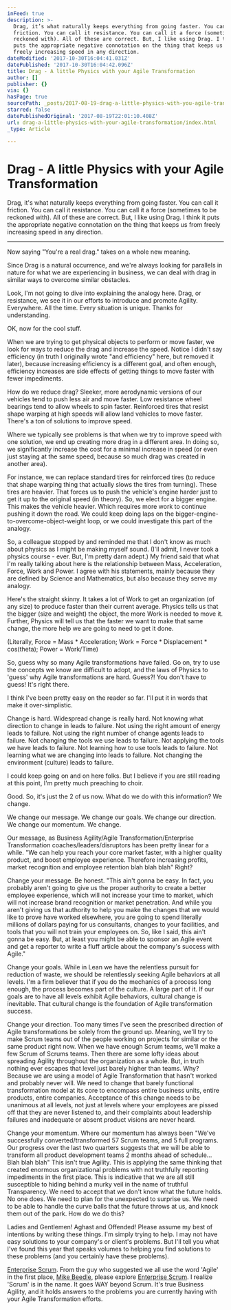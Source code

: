 ```yaml
---
inFeed: true
description: >-
  Drag, it’s what naturally keeps everything from going faster. You can call it
  friction. You can call it resistance. You can call it a force (sometimes to be
  reckoned with). All of these are correct. But, I like using Drag. I think it
  puts the appropriate negative connotation on the thing that keeps us from
  freely increasing speed in any direction.
dateModified: '2017-10-30T16:04:41.031Z'
datePublished: '2017-10-30T16:04:42.096Z'
title: Drag - A little Physics with your Agile Transformation
author: []
publisher: {}
via: {}
hasPage: true
sourcePath: _posts/2017-08-19-drag-a-little-physics-with-you-agile-transformation.md
starred: false
datePublishedOriginal: '2017-08-19T22:01:10.408Z'
url: drag-a-little-physics-with-your-agile-transformation/index.html
_type: Article

---
```

# Drag - A little Physics with your Agile Transformation

Drag, it's what naturally keeps everything from going faster. You can call it friction. You can call it resistance. You can call it a force (sometimes to be reckoned with). All of these are correct. But, I like using Drag. I think it puts the appropriate negative connotation on the thing that keeps us from freely increasing speed in any direction.

---

Now saying "You're a real drag." takes on a whole new meaning.

Since Drag is a natural occurrence, and we're always looking for parallels in nature for what we are experiencing in business, we can deal with drag in similar ways to overcome similar obstacles.

Look, I'm not going to dive into explaining the analogy here. Drag, or resistance, we see it in our efforts to introduce and promote Agility. Everywhere. All the time. Every situation is unique. Thanks for understanding.

OK, now for the cool stuff.

When we are trying to get physical objects to perform or move faster, we look for ways to reduce the drag and increase the speed. Notice I didn't say efficiency (in truth I originally wrote "and efficiency" here, but removed it later), because increasing efficiency is a different goal, and often enough, efficiency increases are side effects of getting things to move faster with fewer impediments.

How do we reduce drag? Sleeker, more aerodynamic versions of our vehicles tend to push less air and move faster. Low resistance wheel bearings tend to allow wheels to spin faster. Reinforced tires that resist shape warping at high speeds will allow land vehicles to move faster. There's a ton of solutions to improve speed.

Where we typically see problems is that when we try to improve speed with one solution, we end up creating more drag in a different area. In doing so, we significantly increase the cost for a minimal increase in speed (or even just staying at the same speed, because so much drag was created in another area).

For instance, we can replace standard tires for reinforced tires (to reduce that shape warping thing that actually slows the tires from turning). These tires are heavier. That forces us to push the vehicle's engine harder just to get it up to the original speed (in theory). So, we elect for a bigger engine. This makes the vehicle heavier. Which requires more work to continue pushing it down the road. We could keep doing laps on the bigger-engine-to-overcome-object-weight loop, or we could investigate this part of the analogy.

So, a colleague stopped by and reminded me that I don't know as much about physics as I might be making myself sound. (I'll admit, I never took a physics course - ever. But, I'm pretty darn adept.) My friend said that what I'm really talking about here is the relationship between Mass, Acceleration, Force, Work and Power. I agree with his statements, mainly because they are defined by Science and Mathematics, but also because they serve my analogy.

Here's the straight skinny. It takes a lot of Work to get an organization (of any size) to produce faster than their current average. Physics tells us that the bigger (size and weight) the object, the more Work is needed to move it. Further, Physics will tell us that the faster we want to make that same change, the more help we are going to need to get it done.

(Literally, Force = Mass \* Acceleration; Work = Force \* Displacement \* cos(theta); Power = Work/Time)

So, guess why so many Agile transformations have failed. Go on, try to use the concepts we know are difficult to adopt, and the laws of Physics to 'guess' why Agile transformations are hard. Guess?! You don't have to guess! It's right there.

I think I've been pretty easy on the reader so far. I'll put it in words that make it over-simplistic.

Change is hard. Widespread change is really hard. Not knowing what direction to change in leads to failure. Not using the right amount of energy leads to failure. Not using the right number of change agents leads to failure. Not changing the tools we use leads to failure. Not applying the tools we have leads to failure. Not learning how to use tools leads to failure. Not learning what we are changing into leads to failure. Not changing the environment (culture) leads to failure.

I could keep going on and on here folks. But I believe if you are still reading at this point, I'm pretty much preaching to choir.

Good. So, it's just the 2 of us now. What do we do with this information? We change.

We change our message. We change our goals. We change our direction. We change our momentum. We change.

Our message, as Business Agility/Agile Transformation/Enterprise Transformation coaches/leaders/disruptors has been pretty linear for a while. "We can help you reach your core market faster, with a higher quality product, and boost employee experience. Therefore increasing profits, market recognition and employee retention blah blah blah" Right?

Change your message. Be honest. "This ain't gonna be easy. In fact, you probably aren't going to give us the proper authority to create a better employee experience, which will not increase your time to market, which will not increase brand recognition or market penetration. And while you aren't giving us that authority to help you make the changes that we would like to prove have worked elsewhere, you are going to spend literally millions of dollars paying for us consultants, changes to your facilities, and tools that you will not train your employees on. So, like I said, this ain't gonna be easy. But, at least you might be able to sponsor an Agile event and get a reporter to write a fluff article about the company's success with Agile."

Change your goals. While in Lean we have the relentless pursuit for reduction of waste, we should be relentlessly seeking Agile behaviors at all levels. I'm a firm believer that if you do the mechanics of a process long enough, the process becomes part of the culture. A large part of it. If our goals are to have all levels exhibit Agile behaviors, cultural change is inevitable. That cultural change is the foundation of Agile transformation success.

Change your direction. Too many times I've seen the prescribed direction of Agile transformations be solely from the ground up. Meaning, we'll try to make Scrum teams out of the people working on projects for similar or the same product right now. When we have enough Scrum teams, we'll make a few Scrum of Scrums teams. Then there are some lofty ideas about spreading Agility throughout the organization as a whole. But, in truth nothing ever escapes that level just barely higher than teams. Why? Because we are using a model of Agile Transformation that hasn't worked and probably never will. We need to change that barely functional transformation model at its core to encompass entire business units, entire products, entire companies. Acceptance of this change needs to be unanimous at all levels, not just at levels where your employees are pissed off that they are never listened to, and their complaints about leadership failures and inadequate or absent product visions are never heard.

Change your momentum. Where our momentum has always been "We've successfully converted/transformed 57 Scrum teams, and 5 full programs. Our progress over the last two quarters suggests that we will be able to transform all product development teams 2 months ahead of schedule... Blah blah blah" This isn't true Agility. This is applying the same thinking that created enormous organizational problems with not truthfully reporting impediments in the first place. This is indicative that we are all still susceptible to hiding behind a murky veil in the name of truthful Transparency. We need to accept that we don't know what the future holds. No one does. We need to plan for the unexpected to surprise us. We need to be able to handle the curve balls that the future throws at us, and knock them out of the park. How do we do this?

Ladies and Gentlemen! Aghast and Offended! Please assume my best of intentions by writing these things. I'm simply trying to help. I may not have easy solutions to your company's or client's problems. But I'll tell you what I've found this year that speaks volumes to helping you find solutions to these problems (and you certainly have these problems).

[Enterprise Scrum][0]. From the guy who suggested we all use the word 'Agile' in the first place, [Mike Beedle][1], please explore [Enterprise Scrum][0]. I realize 'Scrum' is in the name. It goes WAY beyond Scrum. It's true Business Agility, and it holds answers to the problems you are currently having with your Agile Transformation efforts.

[0]: http://www.enterprisescrum.com/
[1]: https://twitter.com/intent/follow?original_referer=http%3A%2F%2Fwww.enterprisescrum.com%2F&ref_src=twsrc%5Etfw&region=follow_link&screen_name=MikeBeedle&tw_p=followbutton